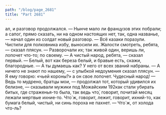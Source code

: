 ```yaml
---
path: "/blog/page_2681"
title: "Part 2681"
---
```


ал, и разговор продолжался.
— Нынче мало ли французов этих побрали; а сапог, прямо сказать, ни на одном настоящих нет, так, одна названье, — начал один из солдат новый разговор.
— Всё казаки поразули. Чистили для полковника избу, выносили их. Жалости смотреть, ребята, — сказал плясун. — Разворочали их; так живой один, веришь ли, лопочет что-то; по своему.
— А чистый народ, ребята, — сказал первый. — Белый, вот как береза белый, и бравые есть, скажи, благородные.
— А ты думаешь как? У него от всех званий набраны.
— А ничего не знают по нашему, — с улыбкой недоумения сказал плясун. — Я ему говорю: «чьей короны?» а он свое лопочет. Чудесный народ!
— Ведь то мудрено, братцы мои, — продолжал тот, который удивился их белизне, — сказывали мужики под Можайским 192как стали убирать битых, где страженья-то была, так ведь что́, говорит, почитай месяц лежали мертвые ихние-то. Что́ ж, говорит, лежит, говорит, ихний-то, как бумага белый, чистый, ни синь пороха не пахнет.
— Что́ ж, от холода что-ль? 
